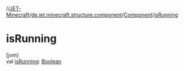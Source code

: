 //[JET-Minecraft](../../../index.md)/[de.jet.minecraft.structure.component](../index.md)/[Component](index.md)/[isRunning](is-running.md)

# isRunning

[jvm]\
val [isRunning](is-running.md): [Boolean](https://kotlinlang.org/api/latest/jvm/stdlib/kotlin/-boolean/index.html)
